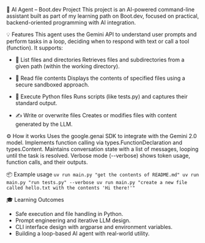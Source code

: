 🧠 AI Agent – Boot.dev Project
This project is an AI-powered command-line assistant built as part of my learning path on Boot.dev, focused on practical, backend-oriented programming with AI integration.

💡 Features
This agent uses the Gemini API to understand user prompts and perform tasks in a loop, deciding when to respond with text or call a tool (function). It supports:

- 📁 List files and directories
Retrieves files and subdirectories from a given path (within the working directory).

- 📄 Read file contents
Displays the contents of specified files using a secure sandboxed approach.

- 🧪 Execute Python files
Runs scripts (like tests.py) and captures their standard output.

- ✍️ Write or overwrite files
Creates or modifies files with content generated by the LLM.

⚙️ How it works
Uses the google.genai SDK to integrate with the Gemini 2.0 model.
Implements function calling via types.FunctionDeclaration and types.Content.
Maintains conversation state with a list of messages, looping until the task is resolved.
Verbose mode (--verbose) shows token usage, function calls, and their outputs.

📦 Example usage
`
uv run main.py "get the contents of README.md"
uv run main.py "run tests.py" --verbose
uv run main.py "create a new file called hello.txt with the contents 'Hi there!'"
`

🎓 Learning Outcomes
- Safe execution and file handling in Python.
- Prompt engineering and iterative LLM design.
- CLI interface design with argparse and environment variables.
- Building a loop-based AI agent with real-world utility.

